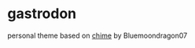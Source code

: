 # gastrodon
personal theme
based on [chime](https://github.com/Bluemoondragon07/chime-theme) by Bluemoondragon07
